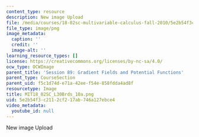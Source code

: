 ```yaml
---
content_type: resource
description: New image Upload
file: /media/courses/18-02sc-multivariable-calculus-fall-2010/5e2b54f3c2112cf217ab746a127ebce4_MIT18_02SC_L30Brds_10a.png
file_type: image/png
image_metadata:
  caption: ''
  credit: ''
  image-alt: ''
learning_resource_types: []
license: https://creativecommons.org/licenses/by-nc-sa/4.0/
ocw_type: OCWImage
parent_title: 'Session 89: Gradient Fields and Potential Functions'
parent_type: CourseSection
parent_uid: f5c1d74d-e71a-42ee-f54e-858fdda4ad8f
resourcetype: Image
title: MIT18_02SC_L30Brds_10a.png
uid: 5e2b54f3-c211-2cf2-17ab-746a127ebce4
video_metadata:
  youtube_id: null
---
```

New image Upload